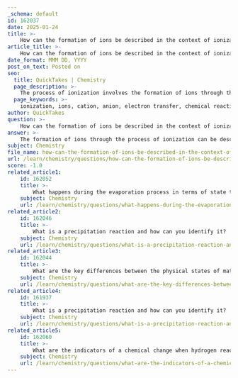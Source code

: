 ```yaml
---
_schema: default
id: 162037
date: 2025-01-24
title: >-
    How can the formation of ions be described in the context of ionization?
article_title: >-
    How can the formation of ions be described in the context of ionization?
date_format: MMM DD, YYYY
post_on_text: Posted on
seo:
  title: QuickTakes | Chemistry
  page_description: >-
    The process of ionization involves the formation of ions through the addition or removal of electrons from neutral atoms or molecules, leading to their classification as cations or anions, and is essential in understanding chemical reactions and behaviors.
  page_keywords: >-
    ionization, ions, cation, anion, electron transfer, chemical reactions, ionic compounds, octet rule, electronegativity, ionization energy, electron affinity, ionizing radiation, chemistry
author: QuickTakes
question: >-
    How can the formation of ions be described in the context of ionization?
answer: >-
    The formation of ions through the process of ionization can be described as the conversion of neutral atoms or molecules into charged entities by the addition or removal of electrons. This process is fundamental in chemistry and plays a crucial role in various chemical reactions, particularly in the formation of ionic compounds.\n\nWhen an atom loses one or more electrons, it becomes a positively charged ion, known as a cation. For example, when a neutral sodium atom (Na) loses an electron, it transforms into a sodium ion (Na+), which can be represented by the equation:\n\n$$\n\text{Na}(s) \rightarrow \text{Na}^+(aq) + e^-\n$$\n\nConversely, when an atom gains electrons, it becomes a negatively charged ion, known as an anion. The tendency of atoms to gain or lose electrons is influenced by several factors, including their electronegativity, ionization energy, and electron affinity. \n\nThe process of ionization is often guided by the octet rule, which states that atoms tend to achieve a stable electron configuration resembling that of noble gases, typically aiming for eight electrons in their outermost shell. This drive for stability explains why certain elements readily lose or gain electrons during chemical reactions.\n\nIonization can occur through various means, including thermal energy, chemical reactions, or exposure to ionizing radiation, which has sufficient energy to remove tightly bound electrons from atoms or molecules. Examples of ionizing radiation include alpha particles, beta particles, gamma rays, and X-rays.\n\nIn summary, ionization is a critical process in chemistry that leads to the formation of ions, which are essential for understanding chemical reactivity, the behavior of substances in different states of matter, and the dynamics of various chemical reactions.
subject: Chemistry
file_name: how-can-the-formation-of-ions-be-described-in-the-context-of-ionization.md
url: /learn/chemistry/questions/how-can-the-formation-of-ions-be-described-in-the-context-of-ionization
score: -1.0
related_article1:
    id: 162052
    title: >-
        What happens during the evaporation process in terms of state transition?
    subject: Chemistry
    url: /learn/chemistry/questions/what-happens-during-the-evaporation-process-in-terms-of-state-transition
related_article2:
    id: 162046
    title: >-
        What is a precipitation reaction and how can you identify it?
    subject: Chemistry
    url: /learn/chemistry/questions/what-is-a-precipitation-reaction-and-how-can-you-identify-it
related_article3:
    id: 162044
    title: >-
        What are the key differences between the physical states of matter: solid, liquid, and gas?
    subject: Chemistry
    url: /learn/chemistry/questions/what-are-the-key-differences-between-the-physical-states-of-matter-solid-liquid-and-gas
related_article4:
    id: 161937
    title: >-
        What is a precipitation reaction and how can you identify it?
    subject: Chemistry
    url: /learn/chemistry/questions/what-is-a-precipitation-reaction-and-how-can-you-identify-it
related_article5:
    id: 162060
    title: >-
        What are the indicators of a chemical change when hydrogen reacts with oxygen to form water?
    subject: Chemistry
    url: /learn/chemistry/questions/what-are-the-indicators-of-a-chemical-change-when-hydrogen-reacts-with-oxygen-to-form-water
---
```


&nbsp;